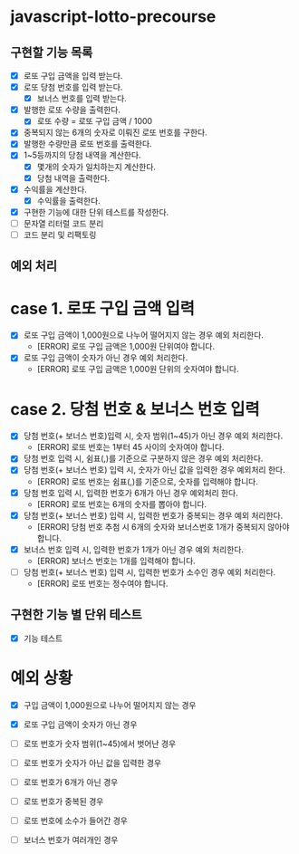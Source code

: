 # javascript-lotto-precourse

## 구현할 기능 목록

- [x] 로또 구입 금액을 입력 받는다.
- [x] 로또 당첨 번호를 입력 받는다.
  - [x] 보너스 번호를 입력 받는다.
- [x] 발행한 로또 수량을 출력한다.
  - [x] 로또 수량 = 로또 구입 금액 / 1000
- [x] 중복되지 않는 6개의 숫자로 이뤄진 로또 번호를 구한다.
- [x] 발행한 수량만큼 로또 번호를 출력한다.
- [x] 1~5등까지의 당첨 내역을 계산한다.
  - [x] 몇개의 숫자가 일치하는지 계산한다.
  - [x] 당첨 내역을 출력한다.
- [x] 수익률을 계산한다.
  - [x] 수익률을 출력한다.
- [x] 구현한 기능에 대한 단위 테스트를 작성한다.
- [ ] 문자열 리터럴 코드 분리
- [ ] 코드 분리 및 리팩토링

## 예외 처리

# case 1. 로또 구입 금액 입력

- [x] 로또 구입 금액이 1,000원으로 나누어 떨어지지 않는 경우 예외 처리한다.
  - [ERROR] 로또 구입 금액은 1,000원 단위여야 합니다.
- [x] 로또 구입 금액이 숫자가 아닌 경우 예외 처리한다.
  - [ERROR] 로또 구입 금액은 1,000원 단위의 숫자여야 합니다.

# case 2. 당첨 번호 & 보너스 번호 입력

- [x] 당첨 번호(+ 보너스 번호)입력 시, 숫자 범위(1~45)가 아닌 경우 예외 처리한다.
  - [ERROR] 로또 번호는 1부터 45 사이의 숫자여야 합니다.
- [x] 당첨 번호 입력 시, 쉼표(,)를 기준으로 구분하지 않은 경우 예외 처리한다.
- [x] 당첨 번호(+ 보너스 번호) 입력 시, 숫자가 아닌 값을 입력한 경우 예외처리 한다.
  - [ERROR] 로또 번호는 쉼표(,)를 기준으로, 숫자를 입력해야 합니다.
- [x] 당첨 번호 입력 시, 입력한 번호가 6개가 아닌 경우 예외처리 한다.
  - [ERROR] 로또 번호는 6개의 숫자를 뽑아야 합니다.
- [x] 당첨 번호(+ 보너스 번호) 입력 시, 입력한 번호가 중복되는 경우 예외 처리한다.
  - [ERROR] 당첨 번호 추첨 시 6개의 숫자와 보너스번호 1개가 중복되지 않아야 합니다.
- [x] 보너스 번호 입력 시, 입력한 번호가 1개가 아닌 경우 예외 처리한다.
  - [ERROR] 보너스 번호는 1개를 입력해야 합니다.
- [ ] 당첨 번호(+ 보너스 번호) 입력 시, 입력한 번호가 소수인 경우 예외 처리한다.
  - [ERROR] 로또 번호는 정수여야 합니다.

## 구현한 기능 별 단위 테스트

- [x] 기능 테스트

# 예외 상황

- [x] 구입 금액이 1,000원으로 나누어 떨어지지 않는 경우
- [x] 로또 구입 금액이 숫자가 아닌 경우

- [ ] 로또 번호가 숫자 범위(1~45)에서 벗어난 경우
- [ ] 로또 번호가 숫자가 아닌 값을 입력한 경우
- [ ] 로또 번호가 6개가 아닌 경우
- [ ] 로또 번호가 중복된 경우
- [ ] 로또 번호에 소수가 들어간 경우
- [ ] 보너스 번호가 여러개인 경우
